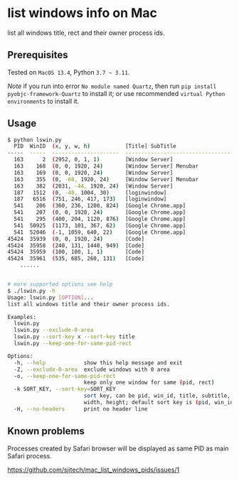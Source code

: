 # list windows info on Mac

list all windows title, rect and their owner process ids.

## Prerequisites

Tested on `MacOS 13.4`, Python `3.7 ~ 3.11`.

*Note* if you run into error `No module named Quartz`, then run `pip install pyobjc-framework-Quartz` to install it;
or use recommended `virtual Python environments` to install it.

## Usage

```sh
$ python lswin.py
  PID  WinID  (x, y, w, h)           [Title] SubTitle
-----  -----  ---------------------  -------------------------------------------
  163      2  (2952, 0, 1, 1)        [Window Server]
  163    168  (0, 0, 1920, 24)       [Window Server] Menubar
  163    169  (0, 0, 1920, 24)       [Window Server]
  163    355  (0, -68, 1920, 24)     [Window Server] Menubar
  163    382  (2031, -44, 1920, 24)  [Window Server]
  187   1512  (0, -40, 1004, 30)     [loginwindow]
  187   6516  (751, 246, 417, 173)   [loginwindow]
  541    206  (360, 236, 1200, 824)  [Google Chrome.app]
  541    207  (0, 0, 1920, 24)       [Google Chrome.app]
  541    295  (400, 204, 1120, 876)  [Google Chrome.app]
  541  50925  (1173, 101, 367, 62)   [Google Chrome.app]
  541  52046  (-1, 1059, 640, 22)    [Google Chrome.app]
45424  35939  (0, 0, 1920, 24)       [Code]
45424  35958  (240, 131, 1440, 949)  [Code]
45424  35959  (100, 100, 1, 1)       [Code]
45424  35961  (535, 685, 260, 131)   [Code]
    ......


# more supported options see help
$ ./lswin.py -h
Usage: lswin.py [OPTION]...
list all windows title and their owner process ids.

Examples:
  lswin.py
  lswin.py --exclude-0-area
  lswin.py --sort-key x --sort-key title
  lswin.py --keep-one-for-same-pid-rect

Options:
  -h, --help            show this help message and exit
  -Z, --exclude-0-area  exclude windows with 0 area
  -o, --keep-one-for-same-pid-rect
                        keep only one window for same (pid, rect)
  -k SORT_KEY, --sort-key=SORT_KEY
                        sort key, can be pid, win_id, title, subtitle, x, y,
                        width, height; default sort key is (pid, win_id)
  -H, --no-headers      print no header line
```

## Known problems

Processes created by Safari browser will be displayed as same PID as main Safari process.

https://github.com/sjitech/mac_list_windows_pids/issues/1
